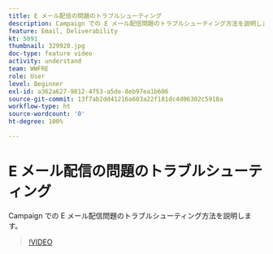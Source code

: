 ```yaml
---
title: E メール配信の問題のトラブルシューティング
description: Campaign での E メール配信問題のトラブルシューティング方法を説明します。
feature: Email, Deliverability
kt: 5091
thumbnail: 329920.jpg
doc-type: feature video
activity: understand
team: WWFRE
role: User
level: Beginner
exl-id: a362a627-9812-4753-a5de-8eb97ea1b606
source-git-commit: 13f7ab2dd41216a603a22f181dc4d06302c5918a
workflow-type: ht
source-wordcount: '0'
ht-degree: 100%

---
```


# E メール配信の問題のトラブルシューティング

Campaign での E メール配信問題のトラブルシューティング方法を説明します。

>[!VIDEO](https://video.tv.adobe.com/v/329920?quality=12&learn=on)
